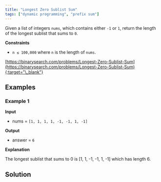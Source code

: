 ```yaml
---
title: "Longest Zero Sublist Sum"
tags: ["dynamic programming", "prefix sum"]
---
```


Given a list of integers `nums`, which contains either `-1` or `1`, return the length of the longest sublist that sums to `0`.

**Constraints**

- `n ≤ 100,000` where `n` is the length of `nums`.

[https://binarysearch.com/problems/Longest-Zero-Sublist-Sum](https://binarysearch.com/problems/Longest-Zero-Sublist-Sum){:target="\_blank"}

## Examples

### Example 1

**Input**

- nums = `[1, 1, 1, 1, -1, -1, 1, -1]`

**Output**

- answer = `6`

**Explanation**

The longest sublist that sums to 0 is [1, 1, -1, -1, 1, -1] which has length 6.

## Solution

<script src="https://gist.github.com/yaeba/16da7be5123724fcf6eccc25581cef5a.js?file=Longest-Zero-Sublist-Sum.py"></script>
